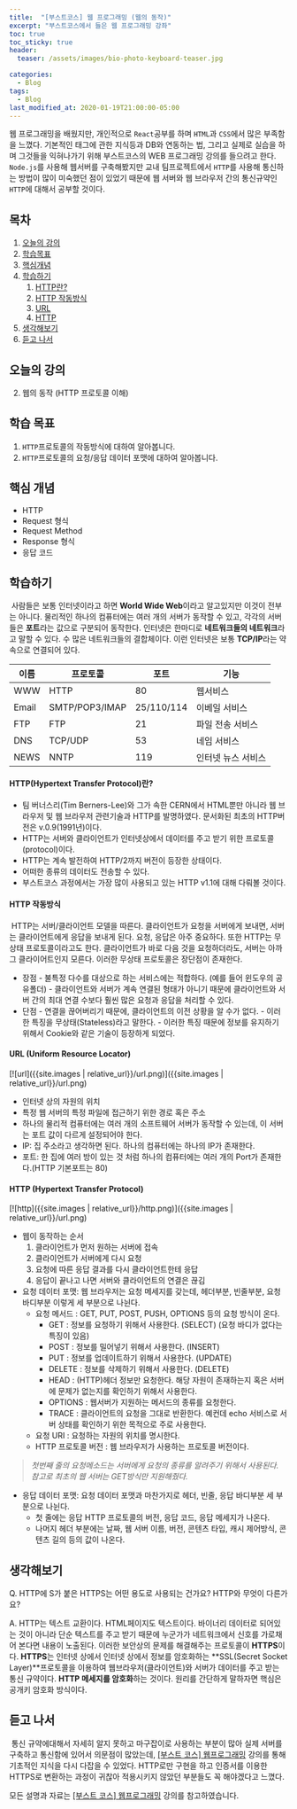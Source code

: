```yaml
---
title:  "[부스트코스] 웹 프로그래밍 (웹의 동작)"
excerpt: "부스트코스에서 들은 웹 프로그래밍 강좌"
toc: true
toc_sticky: true
header:
  teaser: /assets/images/bio-photo-keyboard-teaser.jpg

categories:
  - Blog
tags:
  - Blog
last_modified_at: 2020-01-19T21:00:00-05:00
---
```


웹 프로그래밍을 배웠지만, 개인적으로 `React`공부를 하며 `HTML`과 `CSS`에서 많은 부족함을 느꼈다. 기본적인 태그에 관한 지식등과 DB와 연동하는 법, 그리고 실제로 실습을 하며 그것들을 익혀나가기 위해 부스트코스의 WEB 프로그래밍 강의를 들으려고 한다. `Node.js`를 사용해 웹서버를 구축해봤지만 교내 팀프로젝트에서 `HTTP`를 사용해 통신하는 방법이 많이 미숙했던 점이 있었기 때문에 웹 서버와 웹 브라우저 간의 통신규약인 `HTTP`에 대해서 공부할 것이다.



## 목차

1.  [오늘의 강의](#오늘의-강의)
2.  [학습목표](#학습목표)
3.  [핵심개념](#핵심개념)
4.  [학습하기](#학습하기)
    1.  [HTTP란?](#http(hypertext-transfer-protocol)란?)
    2.  [HTTP 작동방식](#http-작동방식)
    3.  [URL](#url-(uniform-resource-locator))
    4.  [HTTP](#http-(hypertext-transfer-protocol))
5.  [생각해보기](#생각해보기)
6.  [듣고 나서](#듣고-나서)



## 오늘의 강의

2) 웹의 동작 (HTTP 프로토콜 이해)



## 학습 목표

1.  `HTTP`프로토콜의 작동방식에 대하여 알아봅니다.
2.  `HTTP`프로토콜의 요청/응답 데이터 포맷에 대하여 알아봅니다.



## 핵심 개념

-   HTTP
-   Request 형식
-   Request Method
-   Response 형식
-   응답 코드



## 학습하기

​	사람들은 보통 인터넷이라고 하면 **World Wide Web**이라고 알고있지만 이것이 전부는 아니다. 물리적인 하나의 컴퓨터에는 여러 개의 서버가 동작할 수 있고, 각각의 서버들은 **포트**라는 값으로 구분되어 동작한다. 인터넷은 한마디로 **네트워크들의 네트워크**라고 말할 수 있다. 수 많은 네트워크들의 결합체이다. 이런 인터넷은 보통 **TCP/IP**라는 약속으로 연결되어 있다.

| 이름  | 프로토콜       | 포트       | 기능               |
| ----- | -------------- | ---------- | ------------------ |
| WWW   | HTTP           | 80         | 웹서비스           |
| Email | SMTP/POP3/IMAP | 25/110/114 | 이베일 서비스      |
| FTP   | FTP            | 21         | 파일 전송 서비스   |
| DNS   | TCP/UDP        | 53         | 네임 서비스        |
| NEWS  | NNTP           | 119        | 인터넷 뉴스 서비스 |

#### HTTP(Hypertext Transfer Protocol)란?

-   팀 버너스리(Tim Berners-Lee)와 그가 속한 CERN에서 HTML뿐만 아니라 웹 브라우저 및 웹 브라우저 관련기술과 HTTP를 발명하였다. 문서화된 최초의 HTTP버전은 v.0.9(1991년)이다.
-   HTTP는 서버와 클라이언트가 인터넷상에서 데이터를 주고 받기 위한 프로토콜(protocol)이다.
-   HTTP는 계속 발전하여 HTTP/2까지 버전이 등장한 상태이다.
-   어떠한 종류의 데이터도 전송할 수 있다.
-   부스트코스 과정에서는 가장 많이 사용되고 있는 HTTP v1.1에 대해 다뤄볼 것이다.

#### HTTP 작동방식

​	HTTP는 서버/클라이언트 모델을 따른다. 클라이언트가 요청을 서버에게 보내면, 서버는 클라이언트에게 응답을 보내게 된다. 요청, 응답은 아주 중요하다. 또한 HTTP는 무상태 프로토콜이라고도 한다. 클라이언트가 바로 다음 것을 요청하더라도, 서버는 아까 그 클라이어트인지 모른다. 이러한 무상태 프로토콜은 장단점이 존재한다.

-   장점
    \- 불특정 다수를 대상으로 하는 서비스에는 적합하다. (예를 들어 윈도우의 공유폴더)
    \- 클라이언트와 서버가 계속 연결된 형태가 아니기 때문에 클라이언트와 서버 간의 최대 연결 수보다 훨씬 많은 요청과 응답을 처리할 수 있다.
-   단점
    \- 연결을 끊어버리기 때문에, 클라이언트의 이전 상황을 알 수가 없다.
    \- 이러한 특징을 무상태(Stateless)라고 말한다.
    \- 이러한 특징 때문에 정보를 유지하기 위해서 Cookie와 같은 기술이 등장하게 되었다.

#### URL (Uniform Resource Locator)

[![url]({{site.images | relative_url}}/url.png)]({{site.images | relative_url}}/url.png)

-   인터넷 상의 자원의 위치
-   특정 웹 서버의 특정 파일에 접근하기 위한 경로 혹은 주소
-   하나의 물리적 컴퓨터에는 여러 개의 소프트웨어 서버가 동작할 수 있는데, 이 서버는 포트 값이 다르게 설정되어야 한다.
-   IP: 집 주소라고 생각하면 된다. 하나의 컴퓨터에는 하나의 IP가 존재한다.
-   포트: 한 집에 여러 방이 있는 것 처럼 하나의 컴퓨터에는 여러 개의 Port가 존재한다.(HTTP 기본포트는 80)

#### HTTP (Hypertext Transfer Protocol)

[![http]({{site.images | relative_url}}/http.png)]({{site.images | relative_url}}/url.png)

-   웹이 동작하는 순서
    1.  클라이언트가 먼저 원하는 서버에 접속
    2.  클라이언트가 서버에게 다시 요청
    3.  요청에 따른 응답 결과를 다시 클라이언트한테 응답
    4.  응답이 끝나고 나면 서버와 클라이언트의 연결은 끊김
-   요청 데이터 포맷: 웹 브라우저는 요청 메세지를 갖는데, 헤더부분, 빈줄부분, 요청 바디부분 이렇게 세 부분으로 나뉜다.
    -   요청 메서드 : GET, PUT, POST, PUSH, OPTIONS 등의 요청 방식이 온다.
        -   GET : 정보를 요청하기 위해서 사용한다. (SELECT) (요청 바디가 없다는 특징이 있음)
        -   POST : 정보를 밀어넣기 위해서 사용한다. (INSERT)
        -   PUT : 정보를 업데이트하기 위해서 사용한다. (UPDATE)
        -   DELETE : 정보를 삭제하기 위해서 사용한다. (DELETE)
        -   HEAD : (HTTP)헤더 정보만 요청한다. 해당 자원이 존재하는지 혹은 서버에 문제가 없는지를 확인하기 위해서 사용한다.
        -   OPTIONS : 웹서버가 지원하는 메서드의 종류를 요청한다.
        -   TRACE : 클라이언트의 요청을 그대로 반환한다. 예컨데 echo 서비스로 서버 상태를 확인하기 위한 목적으로 주로 사용한다.
    -   요청 URI : 요청하는 자원의 위치를 명시한다.
    -   HTTP 프로토콜 버전 : 웹 브라우저가 사용하는 프로토콜 버전이다.

>   *첫번째 줄의 요청메소드는 서버에게 요청의 종류를 알려주기 위해서 사용된다.
>   참고로 최초의 웹 서버는 GET방식만 지원해줬다.*

-   응답 데이터 포맷: 요청 데이터 포맷과 마찬가지로 헤더, 빈줄, 응답 바디부분 세 부분으로 나뉜다.
    -   첫 줄에는 응답 HTTP 프로토콜의 버전, 응답 코드, 응답 메세지가 나온다.
    -   나머지 헤더 부분에는 날짜, 웹 서버 이름, 버전, 콘텐츠 타입, 캐시 제어방식, 콘텐츠 길의 등의 값이 나온다.



## 생각해보기

Q. HTTP에 S가 붙은 HTTPS는 어떤 용도로 사용되는 건가요? HTTP와 무엇이 다른가요?

A. HTTP는 텍스트 교환이다. HTML페이지도 텍스트이다. 바이너리 데이터로 되어있는 것이 아니라 단순 텍스트를 주고 받기 때문에 누군가가 네트워크에서 신호를 가로채어 본다면 내용이 노출된다. 이러한 보안상의 문제를 해결해주는 프로토콜이 **HTTPS**이다. **HTTPS**는 인터넷 상에서 인터넷 상에서 정보를 암호화하는 **SSL(Secret Socket Layer)**프로토콜을 이용하여 웹브라우저(클라이언트)와 서버가 데이터를 주고 받는 통신 규약이다. **HTTP 메세지를 암호화**하는 것이다. 원리를 간단하게 말하자면 핵심은 공개키 암호화 방식이다.

[HTTP, HTTPS 참조]: https://jeong-pro.tistory.com/89



## 듣고 나서

​	통신 규약에대해서 자세히 알지 못하고 마구잡이로 사용하는 부분이 많아 실제 서버를 구축하고 통신함에 있어서 의문점이 많았는데, [[부스트 코스] 웹프로그래밍](https://www.edwith.org/boostcourse-web/lecture/16661) 강의를 통해 기초적인 지식을 다시 다잡을 수 있었다. HTTP로만 구현을 하고 인증서를 이용한 HTTPS로 변환하는 과정이 귀찮아 적용시키지 않았던 부분들도 꼭 해야겠다고 느꼈다.



모든 설명과 자료는 [[부스트 코스] 웹프로그래밍](https://www.edwith.org/boostcourse-web/lecture/16661) 강의를 참고하였습니다.